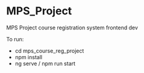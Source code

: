 # MPS_Project
MPS Project course registration system frontend dev

To run:
- cd mps_course_reg_project
- npm install
- ng serve / npm run start
